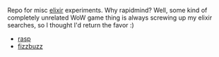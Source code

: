 Repo for misc [elixir](http://elixir-lang.org/) experiments.  Why rapidmind?  Well, some kind of completely unrelated WoW game thing is always screwing up my elixir searches, so I thought I'd return the favor :)

* [rasp](rasp)
* [fizzbuzz](fizzbuzz)